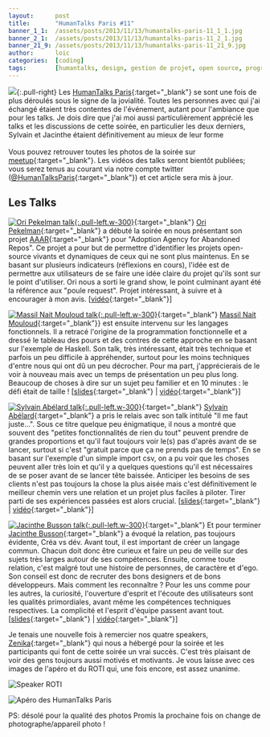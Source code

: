 ```yaml
---
layout:      post
title:       "HumanTalks Paris #11"
banner_1_1:  /assets/posts/2013/11/13/humantalks-paris-11_1_1.jpg
banner_2_1:  /assets/posts/2013/11/13/humantalks-paris-11_2_1.jpg
banner_21_9: /assets/posts/2013/11/13/humantalks-paris-11_21_9.jpg
author:      loic
categories:  [coding]
tags:        [humantalks, design, gestion de projet, open source, programmation fonctionnelle]
---
```


![](/assets/posts/2013/11/13/humantalks.png){:.pull-right}
Les [HumanTalks Paris](https://gospeak.io/groups/humantalks-paris/events/2013_11){:target="_blank"} se sont une fois de plus déroulés sous le signe de la jovialité.
Toutes les personnes avec qui j'ai échangé étaient très contentes de l'événement, autant pour l'ambiance que pour les talks.
Je dois dire que j'ai moi aussi particulièrement apprécié les talks et les discussions de cette soirée, en particulier les deux derniers,
Sylvain et Jacinthe étaient définitivement au mieux de leur forme <i class="emoji smile"></i><br>
<br>
Vous pouvez retrouver toutes les photos de la soirée sur [meetup](http://www.meetup.com/HumanTalks-Paris/photos/18527252){:target="_blank"}.
Les vidéos des talks seront bientôt publiées;
vous serez tenus au courant via notre compte twitter ([@HumanTalksParis](https://twitter.com/HumanTalksParis){:target="_blank"}) et cet article sera mis à jour.

## Les Talks

[![Ori Pekelman talk](/assets/posts/2013/11/13/ori-pekelman.jpeg){:.pull-left.w-300}](https://gospeak.io/groups/humantalks-paris/talks/bd2052dd-6ade-41da-a098-196e1f2ae1b6){:target="_blank"}
[Ori Pekelman](https://twitter.com/OriPekelman){:target="_blank"} a débuté la soirée en nous présentant son projet [AAAR](https://github.com/OriPekelman/aaar){:target="_blank"}
pour "Adoption Agency for Abandoned Repos". Ce projet a pour but de permettre d'identifier les projets open-source vivants et dynamiques de ceux qui ne sont plus maintenus.
En se basant sur plusieurs indicateurs (réflexions en cours), l'idée est de permettre aux utilisateurs de se faire une idée claire du projet qu'ils sont sur le point d'utiliser.
Ori nous a sorti le grand show, le point culminant ayant été la référence aux "poule request". Projet intéressant, à suivre et à encourager à mon avis.
[[vidéo](https://www.youtube.com/watch?v=Gt8LV5qmpg8){:target="_blank"}]

[![Massil Nait Mouloud talk](/assets/posts/2013/11/13/massil-nait-mouloud.jpeg){:.pull-left.w-300}](https://gospeak.io/groups/humantalks-paris/talks/c36e0858-e2e7-48fd-a587-94d2f675ff5c){:target="_blank"}
[Massil Nait Mouloud](https://twitter.com/nmassyl){:target="_blank"}} est ensuite intervenu sur les langages fonctionnels.
Il a retracé l'origine de la programmation fonctionnelle et a dressé le tableau des pours et des contres de cette approche en se basant sur l'exemple de Haskell.
Son talk, très intéressant, était très technique et parfois un peu difficile à appréhender, surtout pour les moins techniques d'entre nous qui ont dû un peu décrocher.
Pour ma part, j'apprécierais de le voir à nouveau mais avec un temps de présentation un peu plus long.
Beaucoup de choses à dire sur un sujet peu familier et en 10 minutes : le défi était de taille !
[[slides](/assets/posts/2013/11/13/Pure%20Functional%20Programming%20and%20it's%20Benefits.pdf){:target="_blank"} | [vidéo](https://www.youtube.com/watch?v=2XNTPk1kMxk){:target="_blank"}]

[![Sylvain Abélard talk](/assets/posts/2013/11/13/sylvain-abelard.jpeg){:.pull-left.w-300}](https://gospeak.io/groups/humantalks-paris/talks/c8f89e55-23fd-40ce-a970-ec7ed55e86f4){:target="_blank"}
[Sylvain Abélard](https://twitter.com/abelar_s){:target="_blank"} a pris le relais avec son talk intitulé "Il me faut juste...".
Sous ce titre quelque peu énigmatique, il nous a montré que souvent des "petites fonctionnalités de rien du tout" peuvent prendre de grandes proportions
et qu'il faut toujours voir le(s) pas d'après avant de se lancer, surtout si c'est "gratuit parce que ça ne prends pas de temps".
En se basant sur l'exemple d'un simple import csv, on a pu voir que les choses peuvent aller très loin
et qu'il y a quelques questions qu'il est nécessaires de se poser avant de se lancer tête baissée.
Anticiper les besoins de ses clients n'est pas toujours la chose la plus aisée mais c'est définitivement le meilleur chemin vers une relation
et un projet plus faciles à piloter. Tirer parti de ses expériences passées est alors crucial.
[[slides](https://speakerdeck.com/abelar_s/little-needs-big-problems){:target="_blank"} | [vidéo](https://www.youtube.com/watch?v=X0dbTu-uXP8){:target="_blank"}]

[![Jacinthe Busson talk](/assets/posts/2013/11/13/jacinthe-busson.jpeg){:.pull-left.w-300}](https://gospeak.io/groups/humantalks-paris/talks/1491e17c-0a7c-443f-b6e5-38cd976af2dc){:target="_blank"}
Et pour terminer [Jacinthe Busson](https://twitter.com/jacinthe_){:target="_blank"} a évoqué la relation, pas toujours évidente, Créa vs dév.
Avant tout, il est important de créer un langage commun. Chacun doit donc être curieux et faire un peu de veille sur des sujets très larges autour de ses compétences.
Ensuite, comme toute relation, c'est malgré tout une histoire de personnes, de caractère et d'ego. Son conseil est donc de recruter des bons designers et de bons développeurs.
Mais comment les reconnaître ? Pour les uns comme pour les autres, la curiosité, l'ouverture d'esprit et l'écoute des utilisateurs sont les qualités primordiales,
avant même les compétences techniques respectives. La complicité et l'esprit d'équipe passent avant tout.
[[slides](http://jacinthebusson.com/humantalks){:target="_blank"} | [vidéo](https://www.youtube.com/watch?v=SORZkklLKCk){:target="_blank"}]

Je tenais une nouvelle fois à remercier nos quatre speakers, [Zenika](https://twitter.com/ZenikaIT){:target="_blank"} qui nous a hébergé pour la soirée
et les participants qui font de cette soirée un vrai succès. C'est très plaisant de voir des gens toujours aussi motivés et motivants.
Je vous laisse avec ces images de l'apéro et du ROTI qui, une fois encore, est assez unanime.

![Speaker ROTI](/assets/posts/2013/11/13/roti.jpg)

![Apéro des HumanTalks Paris](/assets/posts/2013/11/13/apero.jpeg)

PS: désolé pour la qualité des photos <i class="emoji sad"></i> Promis la prochaine fois on change de photographe/appareil photo !

